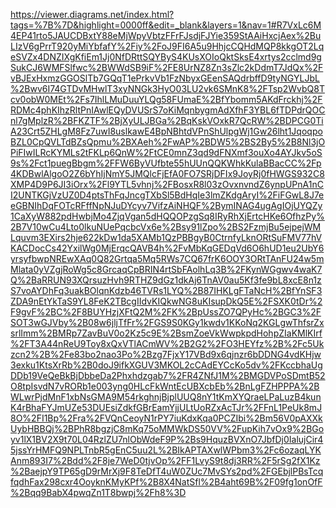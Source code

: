 https://viewer.diagrams.net/index.html?tags=%7B%7D&highlight=0000ff&edit=_blank&layers=1&nav=1#R7VxLc6M4EP41rto5JAUCDBxtY88eMjWpyVbtzFFrFJsdjFJYie359StAAiHxcjAex%2BuLIzV6gPrrT920yMiYbfafY%2Fiy%2FoJ9FI6A5u9HhjcCQHdMQP8kkgOT2LqeSVZx4DNZIXgKfiEm1Jj0NfDRttSQYByS4KUsXOIoQktSksE4xrtys2cclmd9gSukCJ6WMFSlfwc%2BWWdSB9iF%2FE8UrNZ8Zn3sZlc2kDdmT7JdQx%2FvBJExHxmzGGOSlTb7GQqT1ePrkvVb1FzNbyxGEenSAQdrbffD9tyNGYLJbL%2Bwv6I74GTDvMHwlT3xyNNGk3HyO03LU2vk6SMnK8%2FTsp2WvbQ8Tcv0obW0MEt%2Fs7IhlLMuDuuYLQg58FUmaE%2BfYbomm5AKdFrckhj%2FRDMc4phKIhzRltPnIAwlEQyDVUSrS7oKiMqnbygmAdXfhF3YBL6fTDPdrQOCnl7gMplzR%2BFKZTF%2BjXyULJBGa%2BqKskVOxkR7QcRW%2BDPCG0TiA23Crt5ZHLgM8Fz7uwI8uslkawE4BpNBhtdVPnShUlpgWj1Gw26lht1JqoqpoBZL0CpQVLTdBZsQpmu%2BXAeh%2FwAP%2BDW5%2BS2By5%2B8Nl3jOPiFIwILRcKYMLs2tFKLp6QnW%2FtCE0mnZ3qd9dFNXmf3ouXo4AYJkv5oS9s%2Fct1puegBbgm%2FFW6ByVUfbte55hUUnQQKWhkKulaBBacCC%2Fp4KDBwlAlgoO2Z6bYhIjNmY5JMQlcFjEfA0FO7SRjDFIx9JoyRj0fHWGS932C8XMP4D9P6JI3iOrx%2Fl9YTL5vhnj%2FBosxR8l03zOvxnvndZ6ynpUPnA1nCI2UNTKGjVzUZ0D4ptsThFqJncgTXbSl5BdHqIe3lmZKdgAryI%2FiFGwL8J7eeGBNIhDqFOTcRFffNpNJuDYcyv7VifzAiNHQF%2BymINAG4ugAgIOjUYQZy1CaXyW882pdHwbjMo4ZjqVgan5dHQQOPzgSq8IRyRhXjErtcHKe6OfhzPy%2B7V10wCu4Lto0lkuNUePqcbcVx6e%2Bsy91lZpo%2BS2FzmjBu5ejpejWMLquvm3EXirs2hje622kDw1da5XAMb1QzPBBgyB0CtrnfyLknORtSuFMV77hVKACDocCs42YxilWg0MjErqcQAVB4h%2FvMbKqGEDqVd6O6hUD1eu2UbY6yrsyfbwpNREwXAq0Q82Grtqa5Mq5RWs7CQ67frK6OOY3ORtTAnFU24w5mMlata0yVZgjRoWg5c8GrcaqCpBRIN4rtSbFAolhLq3B%2FKynWGgwv4waK7Q%2BaRRUN93XQrsuzHvh9RTHZ9dGz1dkAj6TnAV0au5Kf3fe9bL8xcE8n1zS7voAYDhFq3uakBOlqnKdzb46TVRs1LYQ%2B87IHKLgFTaNcH%2BfYnSF3ZDA9nEtYkTaS9YL8FeK2TBcgIIdvKIQkwNG8uKIsupDkQ5E%2FSXK0tDr%2F9gvF%2BC%2F8BUYHzjXFtQ2M%2FK%2BpUssZO7QPyHc%2BGC3%2FSOT3wGJVby%2B08w6jljTfFr%2FGS9S0KGy1kwdv1KKoNq2KGLgwThfsrZxsrlImm%2BMRp7ZavBuV0o2Kz5c9E%2BsmZoeVkWwpkpdHohpZIaKMlKIrf%2FT3A44nReU9Toy8xQxVTlACmWV%2B2G2%2FO3HEYfz%2B%2Fc5Ukzcn2%2B%2Fe83bo2nao3Po%2Bzg7FjxY17VBd9x6qjnzr6bDDNG4vdKHjw3exku1KtsXrRb%2B0doJ9ifkXGUV3MKOL2cCAdEYCcKo5dv%2FKccbhaUgDDb19VeQeBkBjDbbeDa2Phxhdzgab7%2FR4ZNfJ1M%2BMGDVPoSDmtB52O8tpIsvdN7vRORb1e003yng0HLcFkWntEcUBXcbEb%2BnLgFZHPPPA%2BWLwrPjdMnF1xbNsGMA9M54rkghnjBjplUUQ8nY1tKmXYQraeLPaLuzB4kunK4rBhaFYJmUZe53DUEsiZdkfGBrEamYjjULtUoRZxAcTJr%2FFnL1PeUk8mJ8O%2FI1Bp%2Fra%2FVQnCeoyN1rPY7iuKdxKqa0PCZIbi%2Bm56V0pAXXkUybHBBQj%2BPhR8bgzjC8mKq75oMMWkDS50VV%2FupKih7vOx9%2BGoyv1lX1BV2X9t70L04RzlZU7nlObWdeF9P%2Bs9HquzBVXnO7JbfDj0IalujCir45jssYrHMFQ9NPLTnbR5gEnC5uu2L%2BIkAPTAXwlWPbm3%2Fc6ozaqLYKAnm893I7%2Bdd%2F8je7WeD0tjvOp%2FF1LvyS9t8dj3RR%2F5rSg2fX1Kz%2BaejpY9TP65gD9rMrXj9F8TeDfT4uW0ZUc7MvSYs2pd%2FGEbjlPBsTcqfqdhFax298cxr4OoyknKMyKPf%2B8X4NatSfl%2B4aht69B%2F09fg1onOfF%2Bqq9BabX4pwqZn1T8bwpj%2Fh8%3D